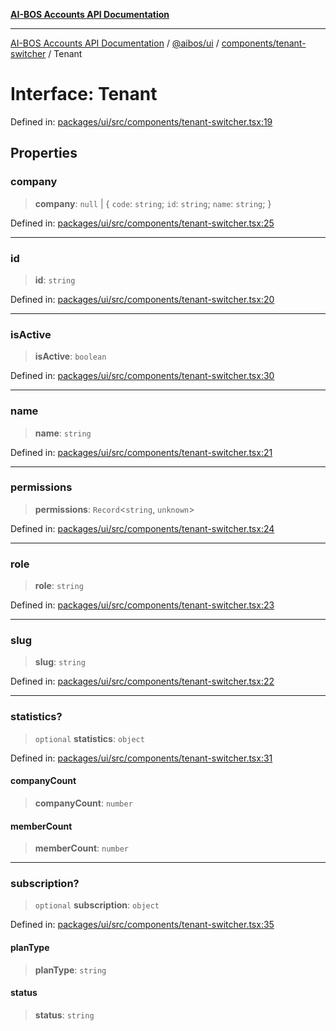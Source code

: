 [**AI-BOS Accounts API Documentation**](../../../../../README.md)

***

[AI-BOS Accounts API Documentation](../../../../../README.md) / [@aibos/ui](../../../README.md) / [components/tenant-switcher](../README.md) / Tenant

# Interface: Tenant

Defined in: [packages/ui/src/components/tenant-switcher.tsx:19](https://github.com/pohlai88/accounts/blob/48103fb36d28b2b9bfb33472b6de2f719773cde9/packages/ui/src/components/tenant-switcher.tsx#L19)

## Properties

### company

> **company**: `null` \| \{ `code`: `string`; `id`: `string`; `name`: `string`; \}

Defined in: [packages/ui/src/components/tenant-switcher.tsx:25](https://github.com/pohlai88/accounts/blob/48103fb36d28b2b9bfb33472b6de2f719773cde9/packages/ui/src/components/tenant-switcher.tsx#L25)

***

### id

> **id**: `string`

Defined in: [packages/ui/src/components/tenant-switcher.tsx:20](https://github.com/pohlai88/accounts/blob/48103fb36d28b2b9bfb33472b6de2f719773cde9/packages/ui/src/components/tenant-switcher.tsx#L20)

***

### isActive

> **isActive**: `boolean`

Defined in: [packages/ui/src/components/tenant-switcher.tsx:30](https://github.com/pohlai88/accounts/blob/48103fb36d28b2b9bfb33472b6de2f719773cde9/packages/ui/src/components/tenant-switcher.tsx#L30)

***

### name

> **name**: `string`

Defined in: [packages/ui/src/components/tenant-switcher.tsx:21](https://github.com/pohlai88/accounts/blob/48103fb36d28b2b9bfb33472b6de2f719773cde9/packages/ui/src/components/tenant-switcher.tsx#L21)

***

### permissions

> **permissions**: `Record`\<`string`, `unknown`\>

Defined in: [packages/ui/src/components/tenant-switcher.tsx:24](https://github.com/pohlai88/accounts/blob/48103fb36d28b2b9bfb33472b6de2f719773cde9/packages/ui/src/components/tenant-switcher.tsx#L24)

***

### role

> **role**: `string`

Defined in: [packages/ui/src/components/tenant-switcher.tsx:23](https://github.com/pohlai88/accounts/blob/48103fb36d28b2b9bfb33472b6de2f719773cde9/packages/ui/src/components/tenant-switcher.tsx#L23)

***

### slug

> **slug**: `string`

Defined in: [packages/ui/src/components/tenant-switcher.tsx:22](https://github.com/pohlai88/accounts/blob/48103fb36d28b2b9bfb33472b6de2f719773cde9/packages/ui/src/components/tenant-switcher.tsx#L22)

***

### statistics?

> `optional` **statistics**: `object`

Defined in: [packages/ui/src/components/tenant-switcher.tsx:31](https://github.com/pohlai88/accounts/blob/48103fb36d28b2b9bfb33472b6de2f719773cde9/packages/ui/src/components/tenant-switcher.tsx#L31)

#### companyCount

> **companyCount**: `number`

#### memberCount

> **memberCount**: `number`

***

### subscription?

> `optional` **subscription**: `object`

Defined in: [packages/ui/src/components/tenant-switcher.tsx:35](https://github.com/pohlai88/accounts/blob/48103fb36d28b2b9bfb33472b6de2f719773cde9/packages/ui/src/components/tenant-switcher.tsx#L35)

#### planType

> **planType**: `string`

#### status

> **status**: `string`

